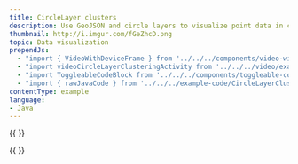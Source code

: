 ```yaml
---
title: CircleLayer clusters
description: Use GeoJSON and circle layers to visualize point data in clusters.
thumbnail: http://i.imgur.com/fGeZhcD.png
topic: Data visualization
prependJs:
  - "import { VideoWithDeviceFrame } from '../../../components/video-with-device-frame'"
  - "import videoCircleLayerClusteringActivity from '../../../video/example-createandstyleclusters.mp4'"
  - "import ToggleableCodeBlock from '../../../components/toggleable-code-block'"
  - "import { rawJavaCode } from '../../../example-code/CircleLayerClusteringActivity.js'"
contentType: example
language:
- Java
---
```


{{
  <VideoWithDeviceFrame
    videoFile={videoCircleLayerClusteringActivity}
    rotation="horizontal"
    device="pixel-2"
  />
}}

<!-- Any notes about this example would go here.  -->

{{
  <ToggleableCodeBlock
    java={rawJavaCode}
  />
}}
